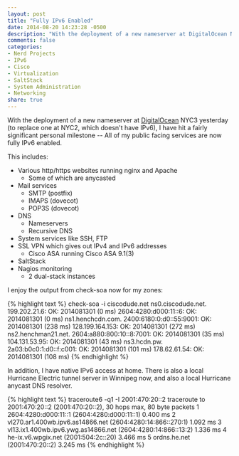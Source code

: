 ```yaml
---
layout: post
title: "Fully IPv6 Enabled"
date: 2014-08-20 14:23:28 -0500
description: "With the deployment of a new nameserver at DigitalOcean NYC3 yesterday, I have hit a fairly significant personal milestone -- All of my public facing services are now fully IPv6 enabled."
comments: false
categories: 
- Nerd Projects
- IPv6
- Cisco
- Virtualization
- SaltStack
- System Administration
- Networking
share: true
---
```

With the deployment of a new nameserver at [DigitalOcean](https://www.digitalocean.com/?refcode=f6432a6e1354) NYC3 yesterday (to replace one at NYC2, which doesn't have IPv6), I have hit a fairly significant personal milestone -- All of my public facing services are now fully IPv6 enabled. 

This includes:

*	Various http/https websites running nginx and Apache
	*	Some of which are anycasted
*	Mail services
	*	SMTP (postfix)
	*	IMAPS (dovecot)
	*	POP3S (dovecot)
*	DNS
	*	Nameservers
	*	Recursive DNS
*	System services like SSH, FTP
*	SSL VPN which gives out IPv4 and IPv6 addresses
	*	Cisco ASA running Cisco ASA 9.1(3)
*	SaltStack
*	Nagios monitoring
	*	2 dual-stack instances

I enjoy the output from check-soa now for my zones:

{% highlight text %}
check-soa -i ciscodude.net
ns0.ciscodude.net.
	199.202.21.6: OK: 2014081301 (0 ms)
	2604:4280:d000:11::6: OK: 2014081301 (0 ms)
ns1.henchcdn.com.
	2400:6180:0:d0::55:9001: OK: 2014081301 (238 ms)
	128.199.164.153: OK: 2014081301 (272 ms)
ns2.henchman21.net.
	2604:a880:800:10::8:7001: OK: 2014081301 (35 ms)
	104.131.53.95: OK: 2014081301 (43 ms)
ns3.hcdn.pw.
	2a03:b0c0:1:d0::f:c001: OK: 2014081301 (101 ms)
	178.62.61.54: OK: 2014081301 (108 ms)
{% endhighlight %}

In addition, I have native IPv6 access at home. There is also a local Hurricane Electric tunnel server in Winnipeg now, and also a local Hurricane anycast DNS resolver.

{% highlight text %}
traceroute6 -q1 -I 2001:470:20::2
traceroute to 2001:470:20::2 (2001:470:20::2), 30 hops max, 80 byte packets
 1  2604:4280:d000:11::1 (2604:4280:d000:11::1)  0.400 ms
 2  vl270.ar1.400wb.ipv6.as14866.net (2604:4280:14:866::270:1)  1.092 ms
 3  vl13.ix1.400wb.ipv6.ywg.as14866.net (2604:4280:14:866::13:2)  1.336 ms
 4  he-ix.v6.wpgix.net (2001:504:2c::20)  3.466 ms
 5  ordns.he.net (2001:470:20::2)  3.245 ms
{% endhighlight %}

